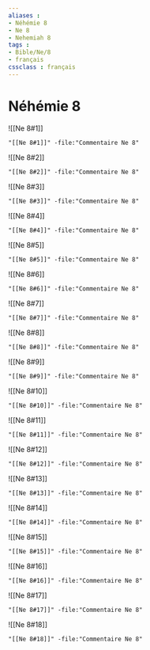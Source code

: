 ```yaml
---
aliases : 
- Néhémie 8
- Ne 8
- Nehemiah 8
tags : 
- Bible/Ne/8
- français
cssclass : français
---
```


# Néhémie 8

![[Ne 8#1]]

```query
"[[Ne 8#1]]" -file:"Commentaire Ne 8"
```

![[Ne 8#2]]

```query
"[[Ne 8#2]]" -file:"Commentaire Ne 8"
```

![[Ne 8#3]]

```query
"[[Ne 8#3]]" -file:"Commentaire Ne 8"
```

![[Ne 8#4]]

```query
"[[Ne 8#4]]" -file:"Commentaire Ne 8"
```

![[Ne 8#5]]

```query
"[[Ne 8#5]]" -file:"Commentaire Ne 8"
```

![[Ne 8#6]]

```query
"[[Ne 8#6]]" -file:"Commentaire Ne 8"
```

![[Ne 8#7]]

```query
"[[Ne 8#7]]" -file:"Commentaire Ne 8"
```

![[Ne 8#8]]

```query
"[[Ne 8#8]]" -file:"Commentaire Ne 8"
```

![[Ne 8#9]]

```query
"[[Ne 8#9]]" -file:"Commentaire Ne 8"
```

![[Ne 8#10]]

```query
"[[Ne 8#10]]" -file:"Commentaire Ne 8"
```

![[Ne 8#11]]

```query
"[[Ne 8#11]]" -file:"Commentaire Ne 8"
```

![[Ne 8#12]]

```query
"[[Ne 8#12]]" -file:"Commentaire Ne 8"
```

![[Ne 8#13]]

```query
"[[Ne 8#13]]" -file:"Commentaire Ne 8"
```

![[Ne 8#14]]

```query
"[[Ne 8#14]]" -file:"Commentaire Ne 8"
```

![[Ne 8#15]]

```query
"[[Ne 8#15]]" -file:"Commentaire Ne 8"
```

![[Ne 8#16]]

```query
"[[Ne 8#16]]" -file:"Commentaire Ne 8"
```

![[Ne 8#17]]

```query
"[[Ne 8#17]]" -file:"Commentaire Ne 8"
```

![[Ne 8#18]]

```query
"[[Ne 8#18]]" -file:"Commentaire Ne 8"
```

